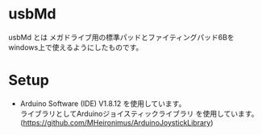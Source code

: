 # usbMd

usbMd とは メガドライブ用の標準パッドとファイティングパッド6Bをwindows上で使えるようにしたものです。<br>

# Setup
* Arduino Software (IDE) V1.8.12 を使用しています。<br>
 ライブラリとしてArduinoジョイスティックライブラリ を使用しています。 <br>
  (https://github.com/MHeironimus/ArduinoJoystickLibrary) <br>
